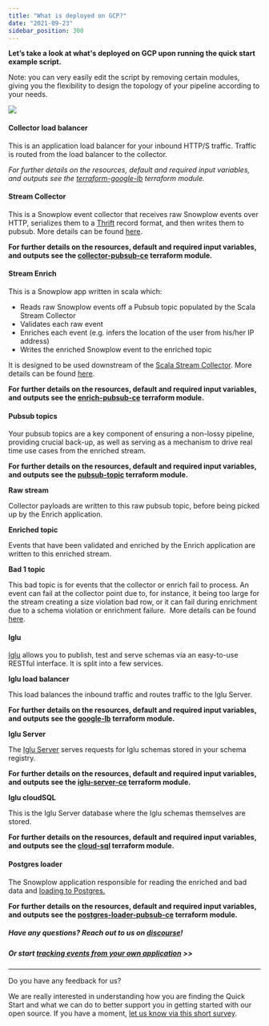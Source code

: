 ```yaml
---
title: "What is deployed on GCP?"
date: "2021-09-23"
sidebar_position: 300
---
```


**Let’s take a look at what's deployed on GCP upon running the quick start example script.**

Note: you can very easily edit the script by removing certain modules, giving you the flexibility to design the topology of your pipeline according to your needs.

![](images/image-4.png)

#### Collector load balancer

This is an application load balancer for your inbound HTTP/S traffic. Traffic is routed from the load balancer to the collector. 

_For further details on the resources, default and required input variables, and outputs see the [terraform-google-lb](https://registry.terraform.io/modules/snowplow-devops/lb/google/latest) terraform module._

#### Stream Collector

This is a Snowplow event collector that receives raw Snowplow events over HTTP, serializes them to a [Thrift](http://thrift.apache.org/) record format, and then writes them to pubsub. More details can be found [here](/docs/pipeline-components-and-applications/stream-collector/index.md).

__For further details on the resources, default and required input variables, and outputs see the [collector-pubsub-ce](https://registry.terraform.io/modules/snowplow-devops/collector-pubsub-ce/google/latest) terraform module.__

#### Stream Enrich

This is a Snowplow app written in scala which: 

- Reads raw Snowplow events off a Pubsub topic populated by the Scala Stream Collector
- Validates each raw event
- Enriches each event (e.g. infers the location of the user from his/her IP address)
- Writes the enriched Snowplow event to the enriched topic

It is designed to be used downstream of the [Scala Stream Collector](/docs/pipeline-components-and-applications/stream-collector/index.md). More details can be found [here](/docs/pipeline-components-and-applications/enrichment-components/stream-enrich/index.md). 

__For further details on the resources, default and required input variables, and outputs see the [enrich-pubsub-ce](https://registry.terraform.io/modules/snowplow-devops/enrich-pubsub-ce/google/latest) terraform module.__

#### Pubsub topics

Your pubsub topics are a key component of ensuring a non-lossy pipeline, providing crucial back-up, as well as serving as a mechanism to drive real time use cases from the enriched stream. 

__For further details on the resources, default and required input variables, and outputs see the [pubsub-topic](https://registry.terraform.io/modules/snowplow-devops/pubsub-topic/google/latest) terraform module.__

**Raw stream**

Collector payloads are written to this raw pubsub topic, before being picked up by the Enrich application. 

**Enriched topic**

Events that have been validated and enriched by the Enrich application are written to this enriched stream.

**Bad 1 topic**

This bad topic is for events that the collector or enrich fail to process. An event can fail at the collector point due to, for instance, it being too large for the stream creating a size violation bad row, or it can fail during enrichment due to a schema violation or enrichment failure.  More details can be found [here](/docs/managing-data-quality/failed-events/understanding-failed-events/index.md). 

#### Iglu 

[Iglu](/docs/pipeline-components-and-applications/iglu/index.md) allows you to publish, test and serve schemas via an easy-to-use RESTful interface. It is split into a few services.

**Iglu load balancer**

This load balances the inbound traffic and routes traffic to the Iglu Server. 

__For further details on the resources, default and required input variables, and outputs see the [google-lb](https://registry.terraform.io/modules/snowplow-devops/collector-pubsub-ce/google/latest) terraform module.__

**Iglu Server**

The [Iglu Server](https://github.com/snowplow-incubator/iglu-server/) serves requests for Iglu schemas stored in your schema registry. 

__For further details on the resources, default and required input variables, and outputs see the [iglu-server-ce](https://registry.terraform.io/modules/snowplow-devops/iglu-server-ce/google/latest) terraform module.__

**Iglu cloudSQL**

This is the Iglu Server database where the Iglu schemas themselves are stored. 

__For further details on the resources, default and required input variables, and outputs see the [cloud-sql](https://registry.terraform.io/modules/snowplow-devops/cloud-sql/google/latest) terraform module.__

#### Postgres loader

The Snowplow application responsible for reading the enriched and bad data and [loading to Postgres.](/docs/pipeline-components-and-applications/loaders-storage-targets/snowplow-postgres-loader/index.md)

____For further details on the resources, default and required input variables, and outputs see the [postgres-loader-pubsub-ce](https://registry.terraform.io/modules/snowplow-devops/postgres-loader-pubsub-ce/google/latest) terraform module.____

##### Have any questions? Reach out to us on [discourse](https://discourse.snowplow.io/)!

##### Or start [tracking events from your own application](/docs/open-source-quick-start/further-exploration/start-tracking-events-and-further-enrich-your-data/index.md) >>

* * *

Do you have any feedback for us?

We are really interested in understanding how you are finding the Quick Start and what we can do to better support you in getting started with our open source. If you have a moment, [let us know via this short survey](https://forms.gle/rKEqpFxwTfLjhQzR6).
